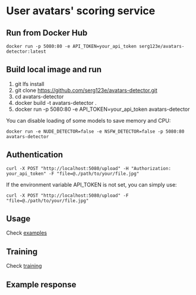 # User avatars' scoring service

## Run from Docker Hub

    docker run -p 5080:80 -e API_TOKEN=your_api_token serg123e/avatars-detector:latest

## Build local image and run

  1. git lfs install
  2. git clone https://github.com/serg123e/avatars-detector.git
  3. cd avatars-detector
  4. docker build -t avatars-detector .
  5. docker run -p 5080:80 -e API_TOKEN=your_api_token avatars-detector

You can disable loading of some models to save memory and CPU:
      
    docker run -e NUDE_DETECTOR=false -e NSFW_DETECTOR=false -p 5080:80 avatars-detector

## Authentication

    curl -X POST "http://localhost:5080/upload" -H "Authorization: your_api_token" -F "file=@./path/to/your/file.jpg"

  If the environment variable API_TOKEN is not set, you can simply use:

    curl -X POST "http://localhost:5080/upload" -F "file=@./path/to/your/file.jpg"

## Usage

Check [examples](examples)

## Training

Check [training](training)
  
## Example response

